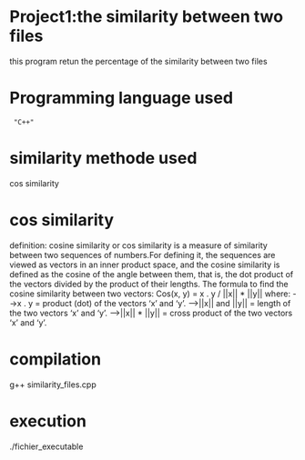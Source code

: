 # Project1:the similarity between two files
this program retun the percentage of the similarity between two files
# Programming language used
     "C++"
# similarity methode used
cos similarity
# cos similarity
definition:
     cosine similarity or cos similarity is a measure of similarity between two sequences of numbers.For defining it, the sequences are viewed as vectors in an inner product space, and the cosine similarity is defined as the cosine of the angle between them, that is, the dot product of the vectors divided by the product of their lengths.
 The formula to find the cosine similarity between two vectors:
     Cos(x, y) = x . y / ||x|| * ||y||
   where:
 -->x . y = product (dot) of the vectors ‘x’ and ‘y’.
 -->||x|| and ||y|| = length of the two vectors ‘x’ and ‘y’.
 -->||x|| * ||y|| = cross product of the two vectors ‘x’ and ‘y’.
 # compilation
 g++ similarity_files.cpp
 # execution
 ./fichier_executable
